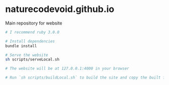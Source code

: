 # naturecodevoid.github.io

Main repository for website

```bash
# I recommend ruby 3.0.0

# Install dependencies
bundle install

# Serve the website
sh scripts/serveLocal.sh

# The website will be at 127.0.0.1:4000 in your browser

# Run `sh scripts/buildLocal.sh` to build the site and copy the built files to ../naturecodevoid.github.io_gh-pages (also uses ../naturecodevoid.github.io_siteCopy)
```
